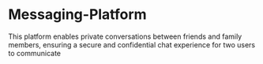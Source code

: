 # Messaging-Platform
This platform enables private conversations between friends and family members, ensuring a secure and confidential chat experience for two users to communicate
